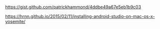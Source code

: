 https://gist.github.com/patrickhammond/4ddbe49a67e5eb1b9c03

https://hrnn.github.io/2015/02/11/installing-android-studio-on-mac-os-x-yosemite/
